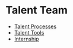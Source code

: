 # Talent Team

- [Talent Processes](process/index.md)
- [Talent Tools](tools/index.md)
- [Internship](internship/index.md)
